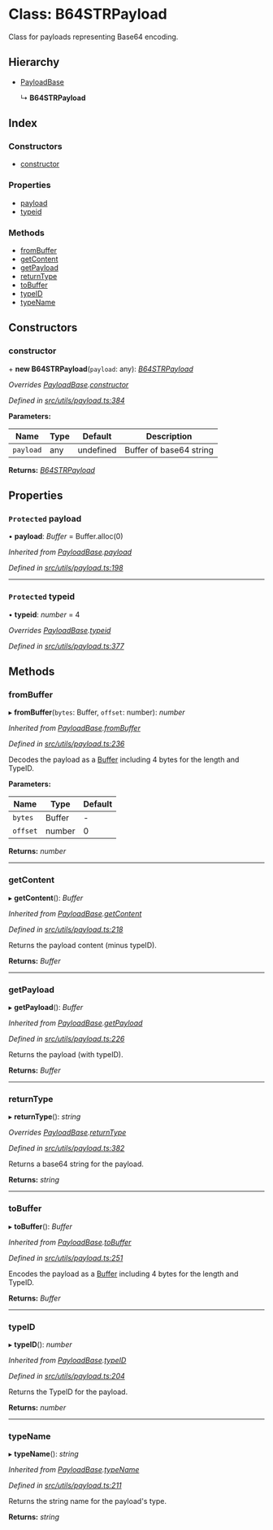 # Class: B64STRPayload

Class for payloads representing Base64 encoding.

## Hierarchy

- [PayloadBase](utils_payload.payloadbase)

  ↳ **B64STRPayload**

## Index

### Constructors

- [constructor](utils_payload.b64strpayload#constructor)

### Properties

- [payload](utils_payload.b64strpayload#protected-payload)
- [typeid](utils_payload.b64strpayload#protected-typeid)

### Methods

- [fromBuffer](utils_payload.b64strpayload#frombuffer)
- [getContent](utils_payload.b64strpayload#getcontent)
- [getPayload](utils_payload.b64strpayload#getpayload)
- [returnType](utils_payload.b64strpayload#returntype)
- [toBuffer](utils_payload.b64strpayload#tobuffer)
- [typeID](utils_payload.b64strpayload#typeid)
- [typeName](utils_payload.b64strpayload#typename)

## Constructors

### constructor

\+ **new B64STRPayload**(`payload`: any): _[B64STRPayload](utils_payload.b64strpayload)_

_Overrides [PayloadBase](utils_payload.payloadbase).[constructor](utils_payload.payloadbase#constructor)_

_Defined in [src/utils/payload.ts:384](https://github.com/chain4travel/caminojs/blob/3883166/src/utils/payload.ts#L384)_

**Parameters:**

| Name      | Type | Default   | Description             |
| --------- | ---- | --------- | ----------------------- |
| `payload` | any  | undefined | Buffer of base64 string |

**Returns:** _[B64STRPayload](utils_payload.b64strpayload)_

## Properties

### `Protected` payload

• **payload**: _Buffer_ = Buffer.alloc(0)

_Inherited from [PayloadBase](utils_payload.payloadbase).[payload](utils_payload.payloadbase#protected-payload)_

_Defined in [src/utils/payload.ts:198](https://github.com/chain4travel/caminojs/blob/3883166/src/utils/payload.ts#L198)_

---

### `Protected` typeid

• **typeid**: _number_ = 4

_Overrides [PayloadBase](utils_payload.payloadbase).[typeid](utils_payload.payloadbase#protected-typeid)_

_Defined in [src/utils/payload.ts:377](https://github.com/chain4travel/caminojs/blob/3883166/src/utils/payload.ts#L377)_

## Methods

### fromBuffer

▸ **fromBuffer**(`bytes`: Buffer, `offset`: number): _number_

_Inherited from [PayloadBase](utils_payload.payloadbase).[fromBuffer](utils_payload.payloadbase#frombuffer)_

_Defined in [src/utils/payload.ts:236](https://github.com/chain4travel/caminojs/blob/3883166/src/utils/payload.ts#L236)_

Decodes the payload as a [Buffer](https://github.com/feross/buffer) including 4 bytes for the length and TypeID.

**Parameters:**

| Name     | Type   | Default |
| -------- | ------ | ------- |
| `bytes`  | Buffer | -       |
| `offset` | number | 0       |

**Returns:** _number_

---

### getContent

▸ **getContent**(): _Buffer_

_Inherited from [PayloadBase](utils_payload.payloadbase).[getContent](utils_payload.payloadbase#getcontent)_

_Defined in [src/utils/payload.ts:218](https://github.com/chain4travel/caminojs/blob/3883166/src/utils/payload.ts#L218)_

Returns the payload content (minus typeID).

**Returns:** _Buffer_

---

### getPayload

▸ **getPayload**(): _Buffer_

_Inherited from [PayloadBase](utils_payload.payloadbase).[getPayload](utils_payload.payloadbase#getpayload)_

_Defined in [src/utils/payload.ts:226](https://github.com/chain4travel/caminojs/blob/3883166/src/utils/payload.ts#L226)_

Returns the payload (with typeID).

**Returns:** _Buffer_

---

### returnType

▸ **returnType**(): _string_

_Overrides [PayloadBase](utils_payload.payloadbase).[returnType](utils_payload.payloadbase#abstract-returntype)_

_Defined in [src/utils/payload.ts:382](https://github.com/chain4travel/caminojs/blob/3883166/src/utils/payload.ts#L382)_

Returns a base64 string for the payload.

**Returns:** _string_

---

### toBuffer

▸ **toBuffer**(): _Buffer_

_Inherited from [PayloadBase](utils_payload.payloadbase).[toBuffer](utils_payload.payloadbase#tobuffer)_

_Defined in [src/utils/payload.ts:251](https://github.com/chain4travel/caminojs/blob/3883166/src/utils/payload.ts#L251)_

Encodes the payload as a [Buffer](https://github.com/feross/buffer) including 4 bytes for the length and TypeID.

**Returns:** _Buffer_

---

### typeID

▸ **typeID**(): _number_

_Inherited from [PayloadBase](utils_payload.payloadbase).[typeID](utils_payload.payloadbase#typeid)_

_Defined in [src/utils/payload.ts:204](https://github.com/chain4travel/caminojs/blob/3883166/src/utils/payload.ts#L204)_

Returns the TypeID for the payload.

**Returns:** _number_

---

### typeName

▸ **typeName**(): _string_

_Inherited from [PayloadBase](utils_payload.payloadbase).[typeName](utils_payload.payloadbase#typename)_

_Defined in [src/utils/payload.ts:211](https://github.com/chain4travel/caminojs/blob/3883166/src/utils/payload.ts#L211)_

Returns the string name for the payload's type.

**Returns:** _string_
